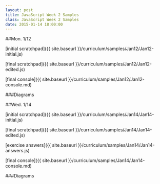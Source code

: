 ```yaml
---
layout: post
title: JavaScript Week 2 Samples
class: JavaScript Week 2 Samples
date: 2015-01-14 18:00:00
---
```


##Mon. 1/12

[initial scratchpad]({{ site.baseurl }}/curriculum/samples/Jan12/Jan12-initial.js)

[final scratchpad]({{ site.baseurl }}/curriculum/samples/Jan12/Jan12-edited.js)

[final console]({{ site.baseurl }}/curriculum/samples/Jan12/Jan12-console.md)

###Diagrams


##Wed. 1/14

[initial scratchpad]({{ site.baseurl }}/curriculum/samples/Jan14/Jan14-initial.js)

[final scratchpad]({{ site.baseurl }}/curriculum/samples/Jan14/Jan14-edited.js)

[exercise answers]({{ site.baseurl }}/curriculum/samples/Jan14/Jan14-answers.js)

[final console]({{ site.baseurl }}/curriculum/samples/Jan14/Jan14-console.md)

###Diagrams

